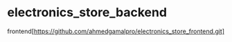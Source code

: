 # electronics_store_backend

frontend[https://github.com/ahmedgamalpro/electronics_store_frontend.git]
